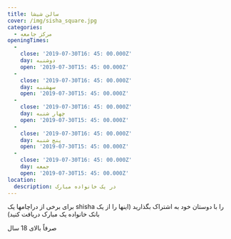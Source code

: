 ```yaml
---
title: سالن شیشا
cover: /img/sisha_square.jpg
categories:
  - مرکز جامعه
openingTimes:
  - 
    close: '2019-07-30T16: 45: 00.000Z'
    day: دوشنبه
    open: '2019-07-30T15: 45: 00.000Z'
  - 
    close: '2019-07-30T16: 45: 00.000Z'
    day: سهشنبه
    open: '2019-07-30T15: 45: 00.000Z'
  - 
    close: '2019-07-30T16: 45: 00.000Z'
    day: چهار شنبه
    open: '2019-07-30T15: 45: 00.000Z'
  - 
    close: '2019-07-30T16: 45: 00.000Z'
    day: پنج شنبه
    open: '2019-07-30T15: 45: 00.000Z'
  - 
    close: '2019-07-30T16: 45: 00.000Z'
    day: جمعه
    open: '2019-07-30T15: 45: 00.000Z'
location:
  description: در یک خانواده مبارک
---
```


برای برخی از دراچامها یک shisha را با دوستان خود به اشتراک بگذارید (اینها را از یک بانک خانواده یک مبارک دریافت کنید)

صرفاً بالای 18 سال